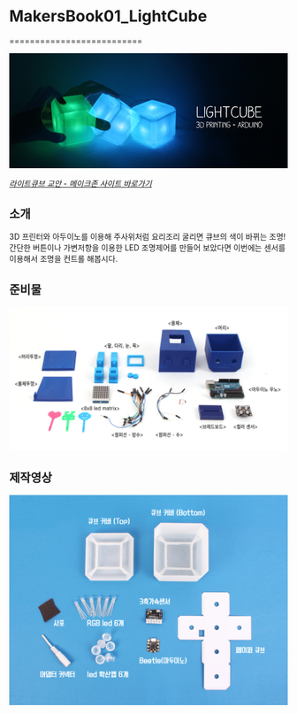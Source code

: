 # MakersBook01_LightCube
==========================

![ScreenShot](https://raw.githubusercontent.com/makezonefablab/MakersBook01_LightCube/master/img/main.jpg)  

[*라이트큐브 교안 - 메이크존 사이트 바로가기*](http://makezone.co.kr/blog/2014/07/04/06lightcube/)

소개
--------------
3D 프린터와 아두이노를 이용해 주사위처럼 요리조리 굴리면 큐브의 색이 바뀌는 조명! 간단한 버튼이나 가변저항을 이용한 LED 조명제어를 만들어 보았다면 이번에는 센서를 이용해서 조명을 컨트롤 해봅시다.

준비물
--------------
![ScreenShot](https://raw.githubusercontent.com/makezonefablab/HungryBot/master/img/%EC%A4%80%EB%B9%84%EB%AC%BC_.jpg)

제작영상
--------------
[![ScreenShot](https://raw.githubusercontent.com/makezonefablab/MakersBook01_LightCube/master/img/%EC%A4%80%EB%B9%84%EB%AC%BC.jpg)](https://vimeo.com/98120575)
